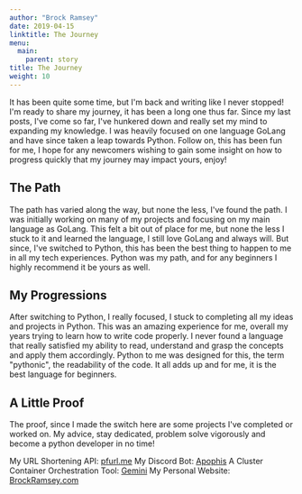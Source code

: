 ```yaml
---
author: "Brock Ramsey"
date: 2019-04-15
linktitle: The Journey
menu:
  main:
    parent: story
title: The Journey
weight: 10
---
```

It has been quite some time, but I'm back and writing like I never stopped! I'm ready to share my journey, it has been a long one thus far. Since my last posts, I've come so far, I've hunkered down and really set my mind to expanding my knowledge. I was heavily focused on one language GoLang and have since taken a leap towards Python. Follow on, this has been fun for me, I hope for any newcomers wishing to gain some insight on how to progress quickly that my journey may impact yours, enjoy!

## The Path
The path has varied along the way, but none the less, I've found the path. I was initially working on many of my projects and focusing on my main language as GoLang. This felt a bit out of place for me, but none the less I stuck to it and learned the language, I still love GoLang and always will. But since, I've switched to Python, this has been the best thing to happen to me in all my tech experiences. Python was my path, and for any beginners I highly recommend it be yours as well.

## My Progressions
After switching to Python, I really focused, I stuck to completing all my ideas and projects in Python. This was an amazing experience for me, overall my years trying to learn how to write code properly. I never found a language that really satisfied my ability to read, understand and grasp the concepts and apply them accordingly. Python to me was designed for this, the term "pythonic", the readability of the code. It all adds up and for me, it is the best language for beginners.

## A Little Proof
The proof, since I made the switch here are some projects I've completed or worked on. My advice, stay dedicated, problem solve vigorously and become a python developer in no time!

My URL Shortening API: [pfurl.me](http://pfurl.me)
My Discord Bot: [Apophis](https://github.com/packetfire/apophis)
A Cluster Container Orchestration Tool: [Gemini](https://github.com/packetfire/gemini)
My Personal Website: [BrockRamsey.com](http://brockramsey.com)